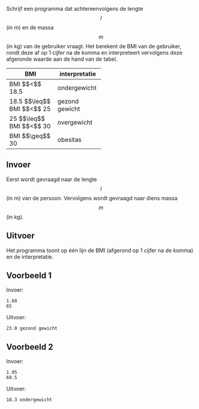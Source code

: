 Schrijf een programma dat achtereenvolgens de lengte $$l$$ (in m) en de massa $$m$$ (in kg) van de gebruiker vraagt. Het berekent de BMI van de gebruiker, rondt deze af op 1 cijfer na de komma en interpreteert vervolgens deze afgeronde waarde aan de hand van de tabel.

<div class="dodona-centered-group">
  <table class="table" style="width:50%">
    <thead>
      <tr>
        <th>BMI</th>
        <th>interpretatie</th>
      </tr>
    </thead>
    <tbody>
      <tr>
        <td>BMI $$<$$ 18.5</td>
        <td>ondergewicht</td>
      </tr>
      <tr>
        <td>18.5 $$\leq$$ BMI $$<$$ 25</td>
        <td>gezond gewicht</td>
      </tr>
      <tr>
        <td>25 $$\leq$$ BMI $$<$$ 30</td>
        <td>overgewicht</td>
      </tr>
      <tr>
        <td>BMI $$\geq$$ 30</td>
        <td>obesitas</td>
      </tr>
    </tbody>
  </table>
</div>

## Invoer
Eerst wordt gevraagd naar de lengte $$l$$ (in m) van de persoon. Vervolgens wordt gevraagd naar diens massa $$m$$ (in kg).

## Uitvoer
Het programma toont op één lijn de BMI (afgerond op 1 cijfer na de komma) en de interpretatie.

## Voorbeeld 1
Invoer:
```
1.68
65
```
Uitvoer:
```
23.0 gezond gewicht
```

## Voorbeeld 2
Invoer:
```
1.95
69.5
```
Uitvoer:
```
18.3 ondergewicht
```
